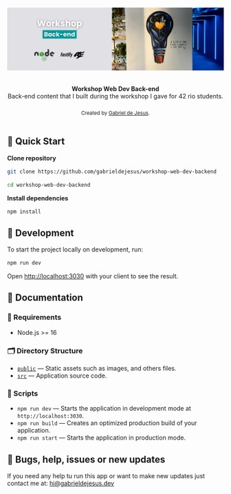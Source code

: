 <p align="center">
  <img src="./public/cover.png" alt="Workshop Web Dev Back-end">
</p>

<br />

<div align="center"><strong>Workshop Web Dev Back-end</strong></div>
<div align="center">Back-end content that I built during the workshop I gave for 42 rio students.</div>

<br />

<div align="center">
  <sub>Created by <a href="https://www.instagram.com/igabrieldejesus">Gabriel de Jesus</a>.</sub>
</div>

<br />

## 🚀 Quick Start

**Clone repository**

```bash
git clone https://github.com/gabrieldejesus/workshop-web-dev-backend
```

```bash
cd workshop-web-dev-backend
```

**Install dependencies**

```bash
npm install
```

## 🦾 Development

To start the project locally on development, run:

```bash
npm run dev
```

Open <a href="http://localhost:3030">http://localhost:3030</a> with your client to see the result.

## 📜 Documentation

### 🚨 Requirements

- Node.js >= 16

### 🗂️ Directory Structure

- [`public`](./public) — Static assets such as images, and others files.<br>
- [`src`](./src) — Application source code.

### 🦾 Scripts

- `npm run dev` — Starts the application in development mode at `http://localhost:3030`.
- `npm run build` — Creates an optimized production build of your application.
- `npm run start` — Starts the application in production mode.

## 🐞 Bugs, help, issues or new updates

If you need any help tu run this app or want to make new updates just contact me at: <a href="mailto:hi@gabrieldejesus.dev">hi@gabrieldejesus.dev</a>
